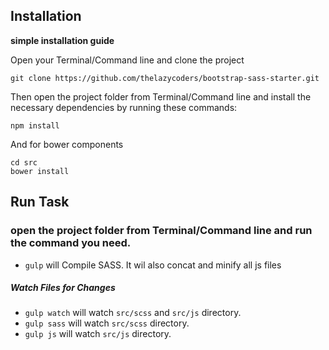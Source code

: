 ## Installation
**simple installation guide**

Open your Terminal/Command line and clone the project

```
git clone https://github.com/thelazycoders/bootstrap-sass-starter.git
```

Then open the project folder from Terminal/Command line and install the necessary dependencies by running these commands:

```
npm install
```

And for bower components

```
cd src
bower install
```



## Run Task
### open the project folder from Terminal/Command line and run the command you need.

* `gulp` will Compile SASS. It wil also concat and minify all js files

##### Watch Files for Changes

* `gulp watch` will watch `src/scss` and `src/js` directory.
* `gulp sass` will watch `src/scss` directory.
* `gulp js` will watch `src/js` directory.